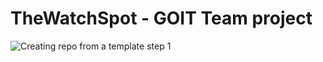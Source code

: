 # TheWatchSpot - GOIT Team project

![Creating repo from a template step 1](./assets/template-step-1.png)
